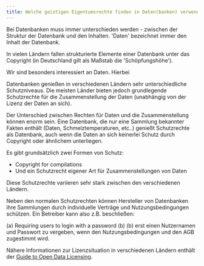 ```yaml
---
title: Welche geistigen Eigentumsrechte finden in Daten(banken) verwendung
---
```


Bei Datenbanken muss immer unterschieden werden - zwischen der Struktur der Datenbank und den Inhalten. 'Daten' bezeichnet immer den Inhalt der Datenbank.

In vielen Ländern fallen strukturierte Elemente einer Datenbank unter das Copyright (in Deutschland gilt als Maßstab die 'Schöpfungshöhe').

Wir sind besonders interessiert an Daten. Hierbei

Datenbanken genießen in verschiedenen Ländern sehr unterschiedliche Schutzniveaus. Die meisten Länder bieten jedoch grundlegende Schutzrechte für die Zusammenstellung der Daten (unabhängig von der Lizenz der Daten an sich).

Der Unterschied zwischen Rechten für Daten und die Zusammenstellung können enorm sein. Eine Datenbank, die nur eine Sammlung bekannter Fakten enthält (Daten, Schmelztemperaturen, etc..) genießt Schutzrechte als Datenbank, auch wenn die Daten an sich keinerlei Schutz durch Copyright oder ähnlichem unterliegen.

Es gibt grundsätzlich zwei Formen von Schutz:

-   Copyright for compilations
-   Und ein Schutzrecht eigener Art für Zusammenstellungen von Daten

Diese Schutzrechte variieren sehr stark zwischen den verschiedenen Ländern.

Neben den normalen Schutzrechten können Hersteller von Datenbanken ihre Sammlungen durch individuelle Verträge und Nutzungsbedingungen schützen. Ein Betreiber kann also z.B. beschließen:

(a) Requiring users to login with a password (b) (b) erst einen Nutzernamen und Passwort zu vergeben, wenn den Nutzungsbedingungen und den AGB zugestimmt wird.

Nähere Informationen zur Lizenzsituation in verschiedenen Ländern enthält der [Guide to Open Data Licensing](http://opendefinition.org/guide/data/).